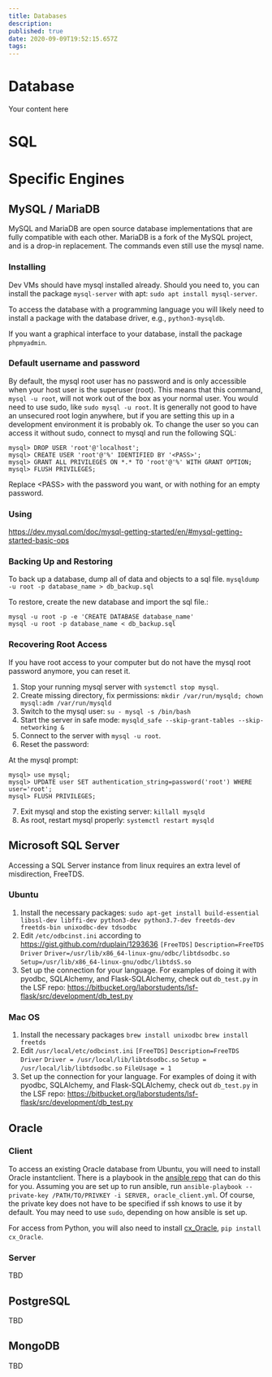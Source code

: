 ```yaml
---
title: Databases
description: 
published: true
date: 2020-09-09T19:52:15.657Z
tags: 
---
```


# Database
Your content here

# SQL

# Specific Engines

## MySQL / MariaDB
MySQL and MariaDB are open source database implementations that are fully compatible with each other. MariaDB is a fork of the MySQL project, and is a drop-in replacement. The commands even still use the mysql name.

### Installing

Dev VMs should have mysql installed already. Should you need to, you can install the package `mysql-server` with apt: `sudo apt install mysql-server`.

To access the database with a programming language you will likely need to install a package with the database driver, e.g., `python3-mysqldb`.

If you want a graphical interface to your database, install the package `phpmyadmin`.

### Default username and password

By default, the mysql root user has no password and is only accessible when your host user is the superuser (root). This means that this command, `mysql -u root`, will not work out of the box as your normal user. You would need to use sudo, like `sudo mysql -u root`. It is generally not good to have an unsecured root login anywhere, but if you are setting this up in a development environment it is probably ok. To change the user so you can access it without sudo, connect to mysql and run the following SQL:

    mysql> DROP USER 'root'@'localhost';
    mysql> CREATE USER 'root'@'%' IDENTIFIED BY '<PASS>';
    mysql> GRANT ALL PRIVILEGES ON *.* TO 'root'@'%' WITH GRANT OPTION;
    mysql> FLUSH PRIVILEGES;

Replace \<PASS> with the password you want, or with nothing for an empty password.

### Using
https://dev.mysql.com/doc/mysql-getting-started/en/#mysql-getting-started-basic-ops

### Backing Up and Restoring
To back up a database, dump all of data and objects to a sql file.
`mysqldump -u root -p database_name > db_backup.sql`

To restore, create the new database and import the sql file.:

    mysql -u root -p -e 'CREATE DATABASE database_name'
    mysql -u root -p database_name < db_backup.sql

### Recovering Root Access

If you have root access to your computer but do not have the mysql root password anymore, you can reset it.

1. Stop your running mysql server with `systemctl stop mysql`.
2. Create missing directory, fix permissions: `mkdir /var/run/mysqld; chown mysql:adm /var/run/mysqld`
3. Switch to the mysql user: `su - mysql -s /bin/bash`
4. Start the server in safe mode: `mysqld_safe --skip-grant-tables --skip-networking &`
5. Connect to the server with `mysql -u root`.
6. Reset the password:

At the mysql prompt:
   
    mysql> use mysql;
    mysql> UPDATE user SET authentication_string=password('root') WHERE user='root';
    mysql> FLUSH PRIVILEGES;

7. Exit mysql and stop the existing server: `killall mysqld`
8. As root, restart mysql properly: `systemctl restart mysqld`

## Microsoft SQL Server

Accessing a SQL Server instance from linux requires an extra level of misdirection, FreeTDS.

### Ubuntu
1. Install the necessary packages:
  `sudo apt-get install build-essential libssl-dev libffi-dev python3-dev python3.7-dev freetds-dev freetds-bin unixodbc-dev tdsodbc`
2. Edit `/etc/odbcinst.ini` according to https://gist.github.com/rduplain/1293636
  `[FreeTDS]`
  `Description=FreeTDS Driver`
  `Driver=/usr/lib/x86_64-linux-gnu/odbc/libtdsodbc.so`
  `Setup=/usr/lib/x86_64-linux-gnu/odbc/libtdsS.so`
3. Set up the connection for your language. For examples of doing it with pyodbc, SQLAlchemy, and Flask-SQLAlchemy, check out `db_test.py` in the LSF repo: https://bitbucket.org/laborstudents/lsf-flask/src/development/db_test.py 

### Mac OS
1. Install the necessary packages
  `brew install unixodbc`
  `brew install freetds`
2. Edit `/usr/local/etc/odbcinst.ini`
  `[FreeTDS]`
  `Description=FreeTDS Driver`
  `Driver = /usr/local/lib/libtdsodbc.so`
  `Setup = /usr/local/lib/libtdsodbc.so`
  `FileUsage = 1`
3. Set up the connection for your language. For examples of doing it with pyodbc, SQLAlchemy, and Flask-SQLAlchemy, check out `db_test.py` in the LSF repo: https://bitbucket.org/laborstudents/lsf-flask/src/development/db_test.py 

## Oracle

### Client
To access an existing Oracle database from Ubuntu, you will need to install Oracle instantclient. There is a playbook in the [ansible repo](https://bitbucket.org/laborstudents/ansible_proj/src/master/) that can do this for you. Assuming you are set up to run ansible, run `ansible-playbook --private-key /PATH/TO/PRIVKEY -i SERVER, oracle_client.yml`. Of course, the private key does not have to be specified if ssh knows to use it by default. You may need to use `sudo`, depending on how ansible is set up.

For access from Python, you will also need to install [cx_Oracle](https://cx-oracle.readthedocs.io/en/latest/), `pip install cx_Oracle`.

### Server
TBD

## PostgreSQL
TBD
## MongoDB
TBD